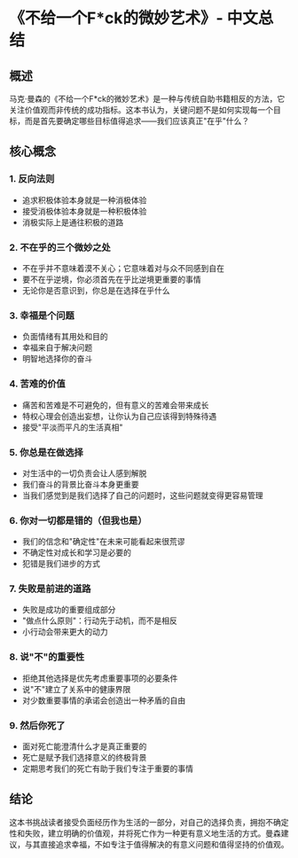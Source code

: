 # 《不给一个F*ck的微妙艺术》- 中文总结

## 概述
马克·曼森的《不给一个F*ck的微妙艺术》是一种与传统自助书籍相反的方法，它关注价值观而非传统的成功指标。这本书认为，关键问题不是如何实现每一个目标，而是首先要确定哪些目标值得追求——我们应该真正"在乎"什么？

## 核心概念

### 1. 反向法则
- 追求积极体验本身就是一种消极体验
- 接受消极体验本身就是一种积极体验
- 消极实际上是通往积极的道路

### 2. 不在乎的三个微妙之处
- 不在乎并不意味着漠不关心；它意味着对与众不同感到自在
- 要不在乎逆境，你必须首先在乎比逆境更重要的事情
- 无论你是否意识到，你总是在选择在乎什么

### 3. 幸福是个问题
- 负面情绪有其用处和目的
- 幸福来自于解决问题
- 明智地选择你的奋斗

### 4. 苦难的价值
- 痛苦和苦难是不可避免的，但有意义的苦难会带来成长
- 特权心理会创造出妄想，让你认为自己应该得到特殊待遇
- 接受"平淡而平凡的生活真相"

### 5. 你总是在做选择
- 对生活中的一切负责会让人感到解脱
- 我们奋斗的背景比奋斗本身更重要
- 当我们感觉到是我们选择了自己的问题时，这些问题就变得更容易管理

### 6. 你对一切都是错的（但我也是）
- 我们的信念和"确定性"在未来可能看起来很荒谬
- 不确定性对成长和学习是必要的
- 犯错是我们进步的方式

### 7. 失败是前进的道路
- 失败是成功的重要组成部分
- "做点什么原则"：行动先于动机，而不是相反
- 小行动会带来更大的动力

### 8. 说"不"的重要性
- 拒绝其他选择是优先考虑重要事项的必要条件
- 说"不"建立了关系中的健康界限
- 对少数重要事情的承诺会创造出一种矛盾的自由

### 9. 然后你死了
- 面对死亡能澄清什么才是真正重要的
- 死亡是赋予我们选择意义的终极背景
- 定期思考我们的死亡有助于我们专注于重要的事情

## 结论
这本书挑战读者接受负面经历作为生活的一部分，对自己的选择负责，拥抱不确定性和失败，建立明确的价值观，并将死亡作为一种更有意义地生活的方式。曼森建议，与其直接追求幸福，不如专注于值得解决的有意义问题和值得坚持的价值观。
